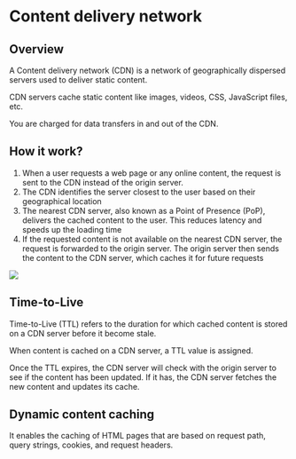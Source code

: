 # Content delivery network

## Overview

A Content delivery network (CDN) is a network of geographically dispersed servers used to deliver static content.

CDN servers cache static content like images, videos, CSS, JavaScript files, etc.

You are charged for data transfers in and out of the CDN.


## How it work?

1. When a user requests a web page or any online content, the request is sent to the CDN instead of the origin server.
2. The CDN identifies the server closest to the user based on their geographical location
3. The nearest CDN server, also known as a Point of Presence (PoP), delivers the cached content to the user. This reduces latency and speeds up the loading time
4. If the requested content is not available on the nearest CDN server, the request is forwarded to the origin server. The origin server then sends the content to the CDN server, which caches it for future requests

![](https://learn.microsoft.com/en-us/azure/architecture/best-practices/images/cdn/cdn.png)


## Time-to-Live

Time-to-Live (TTL) refers to the duration for which cached content is stored on a CDN server before it become stale.

When content is cached on a CDN server, a TTL value is assigned.

Once the TTL expires, the CDN server will check with the origin server to see if the content has been updated. If it has, the CDN server fetches the new content and updates its cache.


## Dynamic content caching

It enables the caching of HTML pages that are based on request path, query strings, cookies, and request headers.
